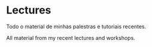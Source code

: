 # Lectures

Todo o material de minhas palestras e tutoriais recentes.

All material from my recent lectures and workshops.
